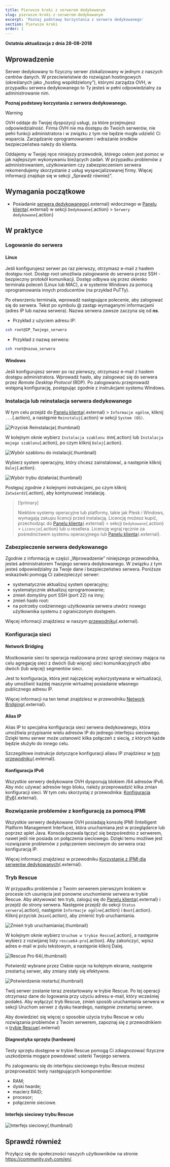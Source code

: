 ```yaml
---
title: Pierwsze kroki z serwerem dedykowanym
slug: pierwsze-kroki-z-serwerem-dedykowanym
excerpt: 'Poznaj podstawy korzystania z serwera dedykowanego'
section: Pierwsze kroki
order: 1
---
```


**Ostatnia aktualizacja z dnia 28-08-2018**

## Wprowadzenie

Serwer dedykowany to fizyczny serwer zlokalizowany w jednym z naszych centrów danych. W przeciwieństwie do rozwiązań hostingowych (określanych jako „hosting współdzielony”), którymi zarządza OVH, w przypadku serwera dedykowanego to Ty jesteś w pełni odpowiedzialny za administrowanie nim.

**Poznaj podstawy korzystania z serwera dedykowanego.**

> [!warning]
>
> OVH oddaje do Twojej dyspozycji usługi, za które przejmujesz odpowiedzialność. Firma OVH nie ma dostępu do Twoich serwerów, nie pełni funkcji administratora i w związku z tym nie będzie mogła udzielić Ci wsparcia. Zarządzanie oprogramowaniem i wdrażanie środków bezpieczeństwa należy do klienta.
> 
> Oddajemy w Twojej ręce niniejszy przewodnik, którego celem jest pomoc w jak najlepszym wykonywaniu bieżących zadań. W przypadku problemów z administrowaniem, użytkowaniem czy zabezpieczeniem serwera rekomendujemy skorzystanie z usług wyspecjalizowanej firmy. Więcej informacji znajduje się w sekcji „Sprawdź również”.
>


## Wymagania początkowe

* Posiadanie [serwera dedykowanego](https://www.ovh.pl/serwery_dedykowane/){.external} widocznego w [Panelu klienta](https://www.ovh.com/auth/?action=gotomanager){.external} w sekcji `Dedykowane`{.action} > `Serwery dedykowane`{.action}


## W praktyce

### Logowanie do serwera

#### Linux

Jeśli konfigurujesz serwer po raz pierwszy, otrzymasz e-mail z hasłem dostępu root. Dostęp root umożliwia zalogowanie do serwera przez SSH - bezpieczny protokół komunikacji. Dostęp odbywa się przez okienko terminala poleceń (Linux lub MAC), a w systemie Windows za pomocą oprogramowania innych producentów (na przykład PuTTy).

Po otworzeniu terminala, wprowadź następujące polecenie, aby zalogować się do serwera. Tekst po symbolu @ zastąp wymaganymi informacjami (adres IP lub nazwa serwera). Nazwa serwera zawsze zaczyna się od **ns**.

- Przykład z użyciem adresu IP:

```sh
ssh root@IP_Twojego_serwera
```

- Przykład z nazwą serwera:

```sh
ssh root@nazwa_serwera
```

#### Windows

Jeśli konfigurujesz serwer po raz pierwszy, otrzymasz e-mail z hasłem dostępu administratora. Wprowadź hasło, aby zalogować się do serwera przez *Remote Desktop Protocol* (RDP). Po zalogowaniu przeprowadź wstępną konfigurację, postępując zgodnie z instrukcjami systemu Windows.

### Instalacja lub reinstalacja serwera dedykowanego

W tym celu przejdź do [Panelu klienta](https://www.ovh.com/auth/?action=gotomanager){.external} > `Informacje ogólne`, kliknij `...`{.action}, a następnie `Reinstaluj`{.action} w sekcji `System (OS)`.

![Przycisk Reinstalacja](images/reinstalling-your-server-01.png){.thumbnail}

W kolejnym oknie wybierz `Instalacja szablonu OVH`{.action} lub `Instalacja mojego szablonu`{.action}, po czym kliknij `Dalej`{.action}.

![Wybór szablonu do instalacji](images/reinstalling-your-server-02.png){.thumbnail}

Wybierz system operacyjny, który chcesz zainstalować, a następnie kliknij `Dalej`{.action}.

![Wybór trybu działania](images/reinstalling-your-server-03.png){.thumbnail}

Postępuj zgodnie z kolejnymi instrukcjami, po czym kliknij `Zatwierdź`{.action}, aby kontynuować instalację.


> [!primary]
>
> Niektóre systemy operacyjne lub platformy, takie jak Plesk i Windows, wymagają zakupu licencji przed instalacją. Licencję możesz kupić, przechodząc do [Panelu klienta](https://www.ovh.com/auth/?action=gotomanager){.external} > sekcji `Dedykowane`{.action} > `Licencje`{.action} lub u resellera. Licencję wgraj ręcznie za pośrednictwem systemu operacyjnego lub [Panelu klienta](https://www.ovh.com/auth/?action=gotomanager){.external}. 
> 


### Zabezpieczenie serwera dedykowanego

Zgodnie z informacją w części „Wprowadzenie” niniejszego przewodnika, jesteś administratorem Twojego serwera dedykowanego. W związku z tym jesteś odpowiedzialny za Twoje dane i bezpieczeństwo serwera. Poniższe wskazówki pomogą Ci zabezpieczyć serwer:

* systematycznie aktualizuj system operacyjny;
* systematycznie aktualizuj oprogramowanie;
* zmień domyślny port SSH (port 22) na inny;
* zmień hasło root:
* na potrzeby codziennego użytkowania serwera utwórz nowego użytkownika systemu z ograniczonym dostępem.

Więcej informacji znajdziesz w naszym [przewodniku](https://docs.ovh.com/pl/dedicated/porady-zabezpieczanie-serwera-dedykowanego/){.external}.


### Konfiguracja sieci

#### Network Bridging

Mostkowanie sieci to operacja realizowana przez sprzęt sieciowy mająca na celu agregację sieci z dwóch (lub więcej) sieci komunikacyjnych albo dwóch (lub więcej) segmentów sieci.

Jest to konfiguracja, która jest najczęściej wykorzystywana w wirtualizacji, aby umożliwić każdej maszynie wirtualnej posiadanie własnego publicznego adresu IP.

Więcej informacji na ten temat znajdziesz w przewodniku [Network Bridging](https://docs.ovh.com/gb/en/dedicated/network-bridging//){.external}.

#### Alias IP

Alias IP to specjalna konfiguracja sieci serwera dedykowanego, która umożliwia przypisanie wielu adresów IP do jednego interfejsu sieciowego. Dzięki temu serwer może ustanowić kilka połączeń z siecią, z których każde będzie służyło do innego celu. 

Szczegółowe instrukcje dotyczące konfiguracji aliasu IP znajdziesz w [tym przewodniku](https://docs.ovh.com/pl/dedicated/network-ip-alias/){.external}.

#### Konfiguracja IPv6

Wszystkie serwery dedykowane OVH dysponują blokiem /64 adresów IPv6. Aby móc używać adresów tego bloku, należy przeprowadzić kilka zmian konfiguracji sieci. W tym celu skorzystaj z przewodnika: [Konfiguracja IPv6](https://docs.ovh.com/gb/en/dedicated/network-ipv6/){.external}.


### Rozwiązanie problemów z konfiguracją za pomocą IPMI

Wszystkie serwery dedykowane OVH posiadają konsolę IPMI (Intelligent Platform Management Interface), która uruchamiana jest w przeglądarce lub poprzez aplet Java. Konsola pozwala łączyć się bezpośrednio z serwerem, nawet jeśli nie posiada on połączenia sieciowego. Dzięki temu możliwe jest rozwiązanie problemów z połączeniem sieciowym do serwera oraz konfiguracją IP.

Więcej informacji znajdziesz w przewodniku [Korzystanie z IPMI dla serwerów dedykowanych](https://docs.ovh.com/pl/dedicated/uzywanie-ipmi-serwery-dedykowane/){.external}.


### Tryb Rescue

W przypadku problemów z Twoim serwerem pierwszym krokiem w procesie ich usunięcia jest ponowne uruchomienie serwera w trybie Rescue. Aby aktywować ten tryb, zaloguj się do [Panelu klienta](https://www.ovh.com/auth/?action=gotomanager){.external} i przejdź do strony serwera. Następnie przejdź do sekcji `Status serwera`{.action}, następnie `Informacje ogólne`{.action} i `Boot`{.action}. Kliknij przycisk `Zmień`{.action}, aby zmienić tryb uruchamiania.

![Zmień tryb uruchamiania](images/rescue-mode-01.png){.thumbnail}

W kolejnym oknie wybierz `Uruchom w trybie Rescue`{.action}, a następnie wybierz z rozwijanej listy `rescue64-pro`{.action}. Aby zakończyć, wpisz adres e-mail w polu tekstowym, a następnie kliknij Dalej.

![Rescue Pro 64](images/rescue-mode-03.png){.thumbnail}

Potwierdź wybrane przez Ciebie opcje na kolejnym ekranie, następnie zrestartuj serwer, aby zmiany stały się efektywne.

![Potwierdzenie restartu](images/rescue-mode-02.png){.thumbnail}

Twój serwer zostanie teraz zrestartowany w trybie Rescue. Po tej operacji otrzymasz dane do logowania przy użyciu adresu e-mail, który wcześniej podałeś. Aby wyłączyć tryb Rescue, zmień sposób uruchamiania serwera w sekcji Uruchom serwer z dysku twardego, następnie zrestartuj serwer.

Aby dowiedzieć się więcej o sposobie użycia trybu Rescue w celu rozwiązania problemów z Twoim serwerem, zapoznaj się z przewodnikiem o [trybie Rescue](https://docs.ovh.com/pl/dedicated/ovh-rescue/){.external}


#### Diagnostyka sprzętu (hardware)

Testy sprzętu dostępne w trybie Rescue pomogą Ci zdiagnozować fizyczne uszkodzenia mogące powodować usterki Twojego serwera.

Po zalogowaniu się do interfejsu sieciowego trybu Rescue możesz przeprowadzić testy następujących komponentów: 

* RAM;
* dyski twarde;
* macierz RAID;
* procesor;
* połączenie sieciowe.

#### Interfejs sieciowy trybu Rescue

![Interfejs sieciowy](images/rescue-mode-04.png){.thumbnail}

## Sprawdź również

Przyłącz się do społeczności naszych użytkowników na stronie <https://community.ovh.com/en/>.